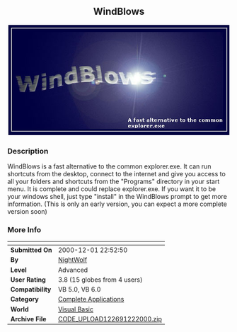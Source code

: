 ﻿<div align="center">

## WindBlows

<img src="PIC20001221515423697.jpg">
</div>

### Description

WindBlows is a fast alternative to the common explorer.exe. It can run shortcuts from the desktop, connect to the internet and give you access to all your folders and shortcuts from the "Programs" directory in your start menu. It is complete and could replace explorer.exe. If you want it to be your windows shell, just type "install" in the WindBlows prompt to get more information. (This is only an early version, you can expect a more complete version soon)
 
### More Info
 


<span>             |<span>
---                |---
**Submitted On**   |2000-12-01 22:52:50
**By**             |[NightWolf](https://github.com/Planet-Source-Code/PSCIndex/blob/master/ByAuthor/nightwolf.md)
**Level**          |Advanced
**User Rating**    |3.8 (15 globes from 4 users)
**Compatibility**  |VB 5\.0, VB 6\.0
**Category**       |[Complete Applications](https://github.com/Planet-Source-Code/PSCIndex/blob/master/ByCategory/complete-applications__1-27.md)
**World**          |[Visual Basic](https://github.com/Planet-Source-Code/PSCIndex/blob/master/ByWorld/visual-basic.md)
**Archive File**   |[CODE\_UPLOAD122691222000\.zip](https://github.com/Planet-Source-Code/nightwolf-windblows__1-13270/archive/master.zip)








